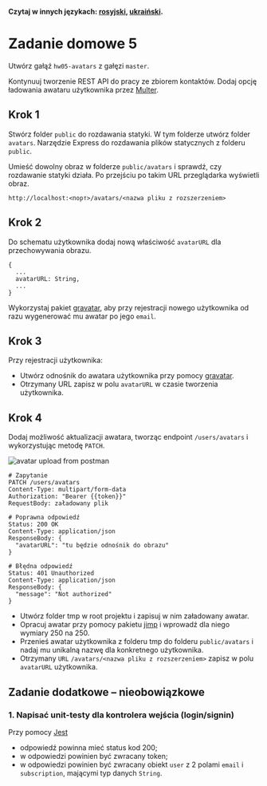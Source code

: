 **Czytaj w innych językach: [rosyjski](README.md), [ukraiński](README.ua.md).**

# Zadanie domowe 5

Utwórz gałąź `hw05-avatars` z gałęzi `master`.

Kontynuuj tworzenie REST API do pracy ze zbiorem kontaktów. Dodaj opcję ładowania awataru użytkownika przez [Multer](https://github.com/expressjs/multer).

## Krok 1

Stwórz folder `public` do rozdawania statyki. W tym folderze utwórz folder `avatars`. Narzędzie Express do rozdawania plików statycznych z folderu `public`.

Umieść dowolny obraz w folderze `public/avatars` i sprawdź, czy rozdawanie statyki działa. Po przejściu po takim URL przeglądarka wyświetli obraz.

```shell
http://localhost:<порт>/avatars/<nazwa pliku z rozszerzeniem> 
```

## Krok 2

Do schematu użytkownika dodaj nową właściwość `avatarURL` dla przechowywania obrazu.

```shell
{
  ...
  avatarURL: String,
  ...
}
```

Wykorzystaj pakiet [gravatar](https://www.npmjs.com/package/gravatar), aby przy rejestracji nowego użytkownika od razu wygenerować mu awatar po jego `email`.

## Krok 3

Przy rejestracji użytkownika:

- Utwórz odnośnik do awatara użytkownika przy pomocy [gravatar](https://www.npmjs.com/package/gravatar).
- Otrzymany URL zapisz w polu `avatarURL` w czasie tworzenia użytkownika.

## Krok 4

Dodaj możliwość aktualizacji awatara, tworząc endpoint `/users/avatars` i wykorzystując metodę `PATCH`.

![avatar upload from postman](./avatar-upload.png)

```shell
# Zapytanie
PATCH /users/avatars
Content-Type: multipart/form-data
Authorization: "Bearer {{token}}"
RequestBody: załadowany plik

# Poprawna odpowiedź
Status: 200 OK
Content-Type: application/json
ResponseBody: {
  "avatarURL": "tu będzie odnośnik do obrazu" 
}

# Błędna odpowiedź
Status: 401 Unauthorized
Content-Type: application/json
ResponseBody: {
  "message": "Not authorized"
}
```

- Utwórz folder tmp w root projektu i zapisuj w nim załadowany awatar.
- Opracuj awatar przy pomocy pakietu [jimp](https://www.npmjs.com/package/jimp) i wprowadź dla niego wymiary 250 na 250.
- Przenieś awatar użytkownika z folderu tmp do folderu `public/avatars` i nadaj mu unikalną nazwę dla konkretnego użytkownika.
- Otrzymany `URL` `/avatars/<nazwa pliku z rozszerzeniem>` zapisz w polu `avatarURL` użytkownika.

## Zadanie dodatkowe – nieobowiązkowe

### 1. Napisać unit-testy dla kontrolera wejścia (login/signin)

Przy pomocy [Jest](https://jestjs.io/ru/docs/getting-started)

- odpowiedź powinna mieć status kod 200;
- w odpowiedzi powinien być zwracany token;
- w odpowiedzi powinien być zwracany obiekt `user` z 2 polami `email` i `subscription`, mającymi typ danych `String`.

